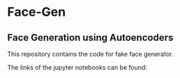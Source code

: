 # Face-Gen
## Face Generation using Autoencoders
This repository contains the code for fake face generator.

The links of the jupyter notebooks can be found:

